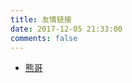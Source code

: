```yaml
---
title: 友情链接
date: 2017-12-05 21:33:00
comments: false
---
```


* [熊哥](https://gwenle.github.io/gitblog/)
